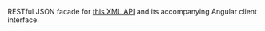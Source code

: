 <!--
name: 'vlille'
tools: ['Express', 'Angular', 'Google Maps']
completeness: 0
-->

RESTful JSON facade for [this XML API](http://mouth.sigill.org/acces-aux-donnees-vlille/) and its accompanying Angular client interface.
